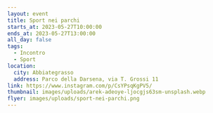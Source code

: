 ```yaml
---
layout: event
title: Sport nei parchi
starts_at: 2023-05-27T10:00:00
ends_at: 2023-05-27T13:00:00
all_day: false
tags:
  - Incontro
  - Sport
location:
  city: Abbiategrasso
  address: Parco della Darsena, via T. Grossi 11
link: https://www.instagram.com/p/CsYPsqKgPV5/
thumbnail: images/uploads/arek-adeoye-ljocgjs63sm-unsplash.webp
flyer: images/uploads/sport-nei-parchi.png
---
```

